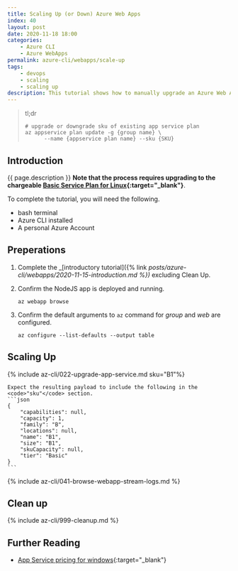 ```yaml
---
title: Scaling Up (or Down) Azure Web Apps
index: 40
layout: post
date: 2020-11-18 18:00
categories: 
    - Azure CLI
    - Azure WebApps
permalink: azure-cli/webapps/scale-up
tags: 
    - devops
    - scaling
    - scaling up
description: This tutorial shows how to manually upgrade an Azure Web App to a higher (or lower) pricing tier.
---
```


>tl;dr
>```shell
># upgrade or downgrade sku of existing app service plan
>az appservice plan update -g {group name} \
>       --name {appservice plan name} --sku {SKU}
>```

## **Introduction**

{{ page.description }} **Note that the process requires upgrading to the chargeable [Basic Service Plan for Linux](https://azure.microsoft.com/en-gb/pricing/details/app-service/linux/){:target="_blank"}**.

To complete the tutorial, you will need the following.

- bash terminal
- Azure CLI installed
- A personal Azure Account

## **Preperations**

1. Complete the _[introductory tutorial]({% link _posts/azure-cli/webapps/2020-11-15-introduction.md %})_ excluding Clean Up.

1. Confirm the NodeJS app is deployed and running.
    ```shell
    az webapp browse
    ```

1. Confirm the default arguments to `az` command for _group_ and _web_ are configured.
    ```shell
    az configure --list-defaults --output table
    ```

## **Scaling Up**

{% include az-cli/022-upgrade-app-service.md sku="B1"%}

    Expect the resulting payload to include the following in the <code>"sku"</code> section.
    ```json
    {
        "capabilities": null,
        "capacity": 1,
        "family": "B",
        "locations": null,
        "name": "B1",
        "size": "B1",
        "skuCapacity": null,
        "tier": "Basic"
    }
    ```
{% include az-cli/041-browse-webapp-stream-logs.md %}

## **Clean up**

{% include az-cli/999-cleanup.md %}

## **Further Reading**

- [App Service pricing for windows](https://azure.microsoft.com/en-gb/pricing/details/app-service/windows/){:target="_blank"}
